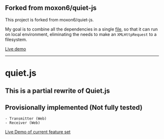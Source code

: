 ## Forked from moxon6/quiet-js

This project is forked from moxon6/quiet-js.

My goal is to combine all the dependencies in a single [file](/demo/quiet.js), so that it can run on local environment, eliminating the needs to make an `XMLHttpRequest` to a filesystem.

[Live demo]()

----

# quiet.js

## This is a partial rewrite of Quiet.js

## Provisionally implemented (Not fully tested)
    - Transmitter (Web)
    - Receiver (Web)

[Live Demo of current feature set](https://moxon6.github.io/quiet-js)

